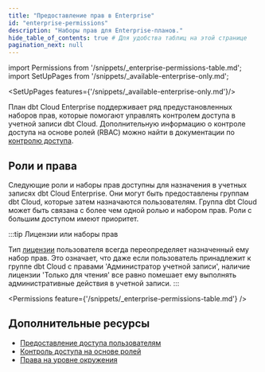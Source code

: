 ```yaml
---
title: "Предоставление прав в Enterprise"
id: "enterprise-permissions"
description: "Наборы прав для Enterprise-планов."
hide_table_of_contents: true # Для удобства таблиц на этой странице
pagination_next: null
---
```


import Permissions from '/snippets/_enterprise-permissions-table.md';
import SetUpPages from '/snippets/_available-enterprise-only.md';

<SetUpPages features={'/snippets/_available-enterprise-only.md'}/>

План dbt Cloud Enterprise поддерживает ряд предустановленных наборов прав, которые помогают управлять контролем доступа в учетной записи dbt Cloud. Дополнительную информацию о контроле доступа на основе ролей (RBAC) можно найти в документации по [контролю доступа](/docs/cloud/manage-access/about-user-access).

## Роли и права

Следующие роли и наборы прав доступны для назначения в учетных записях dbt Cloud Enterprise. Они могут быть предоставлены группам dbt Cloud, которые затем назначаются пользователям. Группа dbt Cloud может быть связана с более чем одной ролью и набором прав. Роли с большим доступом имеют приоритет.

:::tip Лицензии или наборы прав

Тип [лицензии](/docs/cloud/manage-access/about-user-access) пользователя всегда переопределяет назначенный ему набор прав. Это означает, что даже если пользователь принадлежит к группе dbt Cloud с правами 'Администратор учетной записи', наличие лицензии 'Только для чтения' все равно помешает ему выполнять административные действия в учетной записи.
:::

<Permissions feature={'/snippets/_enterprise-permissions-table.md'} />

## Дополнительные ресурсы

- [Предоставление доступа пользователям](/docs/cloud/manage-access/about-user-access#grant-access)
- [Контроль доступа на основе ролей](/docs/cloud/manage-access/about-user-access#role-based-access-control-)
- [Права на уровне окружения](/docs/cloud/manage-access/environment-permissions)